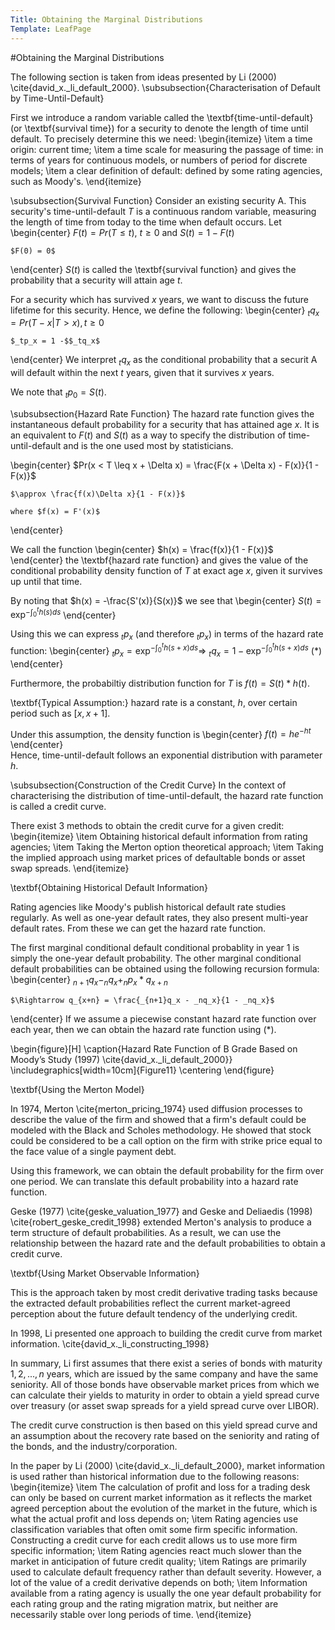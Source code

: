 ```yaml
---
Title: Obtaining the Marginal Distributions
Template: LeafPage
---
```


#Obtaining the Marginal Distributions

The following section is taken from ideas presented by Li (2000) \cite{david_x._li_default_2000}.
\subsubsection{Characterisation of Default by Time-Until-Default}

First we introduce a random variable called the \textbf{time-until-default} (or \textbf{survival time}) for a security to denote the length of time until default. 
To precisely determine this we need:
\begin{itemize}
	\item a time origin: current time;
	\item a time scale for measuring the passage of time: in terms of years for continuous models, or numbers of period for discrete models;
	\item a clear definition of default: defined by some rating agencies, such as Moody's.
\end{itemize}

\subsubsection{Survival Function}
Consider an existing security A. This security's time-until-default $T$ is a continuous random variable, measuring the length of time from today to the time when default occurs. Let
\begin{center}
	$F(t) = Pr(T \leq t)$, $t \geq 0$ and $S(t) = 1 - F(t)$
	
	$F(0) = 0$
\end{center}
$S(t)$ is called the \textbf{survival function} and gives the probability that a security will attain age $t$. 

For a security which has survived $x$ years, we want to discuss the future lifetime for this security. Hence, we define the following:
\begin{center}
	$_tq_x = Pr(T - x|T > x), t \geq 0$ 
	
	$_tp_x = 1 -$$_tq_x$ 
\end{center}
We interpret $_tq_x$ as the conditional probability that a securit A will default within the next $t$ years, given that it survives $x$ years. 

We note that $_tp_0 = S(t)$.

\subsubsection{Hazard Rate Function}
The hazard rate function gives the instantaneous default probability for a security that has attained age $x$. It is an equivalent to $F(t)$ and $S(t)$ as a way to specify the distribution of time-until-default and is the one used most by statisticians. 

\begin{center}
	$Pr(x < T \leq x + \Delta x) = \frac{F(x + \Delta x) - F(x)}{1 - F(x)}$
	
	$\approx \frac{f(x)\Delta x}{1 - F(x)}$
	
	where $f(x) = F'(x)$
\end{center}

We call the function 
\begin{center}
	$h(x) = \frac{f(x)}{1 - F(x)}$
\end{center}
the \textbf{hazard rate function} and gives the value of the conditional probability density function of $T$ at exact age $x$, given it survives up until that time. 

By noting that $h(x) = -\frac{S'(x)}{S(x)}$ we see that
\begin{center}
	$S(t) = \exp^{-\int_{0}^{t}h(s)ds}$
\end{center}

Using this we can express $_tp_x$ (and therefore $_tp_x$) in terms of the hazard rate function:
\begin{center}
	$_tp_x = \exp^{-\int_{0}^{t}h(s+x)ds} \Rightarrow$ $_tq_x = 1 - \exp^{-\int_{0}^{t}h(s+x)ds}$ (*)
\end{center}

Furthermore, the probabiltiy distribution function for $T$ is $f(t) = S(t)*h(t)$. 

\textbf{Typical Assumption:} hazard rate is a constant, $h$, over certain period such as [$x, x+1$]. 

Under this assumption, the density function is
\begin{center}
	$f(t) = he^{-ht}$
\end{center}	
Hence, time-until-default follows an exponential distribution with parameter $h$.

\subsubsection{Construction of the Credit Curve}
In the context of characterising the distribution of time-until-default, the hazard rate function is called a credit curve. 

There exist 3 methods to obtain the credit curve for a given credit:
\begin{itemize}
	\item Obtaining historical default information from rating agencies;
	\item Taking the Merton option theoretical approach;
	\item Taking the implied approach using market prices of defaultable bonds or asset swap spreads.
\end{itemize}

\textbf{Obtaining Historical Default Information}

Rating agencies like Moody's publish historical default rate studies regularly. As well as one-year default rates, they also present multi-year default rates. From these we can get the hazard rate function. 

The first marginal conditional default conditional probablity in year 1 is simply the one-year default probability. The other marginal conditional default probabilities can be obtained using the following recursion formula:
\begin{center}
	$_{n+1}q_x -$$_nq_x +$$_np_x*q_{x+n}$
	
	$\Rightarrow q_{x+n} = \frac{_{n+1}q_x - _nq_x}{1 - _nq_x}$ 
\end{center}
If we assume a piecewise constant hazard rate function over each year, then we can obtain the hazard rate function using (*).  

\begin{figure}[H]
	\caption{Hazard Rate Function of B Grade Based on Moody’s Study (1997) \cite{david_x._li_default_2000}}
	\includegraphics[width=10cm]{Figure11}
	\centering
\end{figure}

\textbf{Using the Merton Model}

In 1974, Merton \cite{merton_pricing_1974} used diffusion processes to describe the value of the firm and showed that a firm's default could be modeled with the Black and Scholes methodology. He showed that stock could be considered to be a call option on the firm with strike price equal to the face value of a single payment debt.

Using this framework, we can obtain the default probability for the firm over one period. We can translate this default probability into a hazard rate function. 

Geske (1977) \cite{geske_valuation_1977} and Geske and Deliaedis (1998) \cite{robert_geske_credit_1998} extended Merton's analysis to produce a term structure of default probabilities. As a result, we can use the relationship between the hazard rate and the default probabilities to obtain a credit curve.

\textbf{Using Market Observable Information}

This is the approach taken by most credit derivative trading tasks because the extracted default probabilities reflect the current market-agreed perception about the future default tendency of the underlying credit. 

In 1998, Li presented one approach to building the credit curve from market information.  \cite{david_x._li_constructing_1998} 

In summary, Li first assumes that there exist a series of bonds with maturity $1, 2, ..., n$ years, which are issued by the same company and have the same seniority. All of those bonds have observable market prices from which we can calculate their yields to maturity in order to obtain a yield spread curve over treasury (or asset swap spreads for a yield spread curve over LIBOR). 

The credit curve construction is then based on this yield spread curve and an assumption about the recovery rate based on the seniority and rating of the bonds, and the industry/corporation. 

In the paper by Li (2000) \cite{david_x._li_default_2000}, market information is used rather than historical information due to the following reasons:
\begin{itemize}
	\item The calculation of profit and loss for a trading desk can only be based on current market information as it reflects the market agreed perception about the evolution of the market in the future, which is what the actual profit and loss depends on;
	\item Rating agencies use classification variables that often omit some firm specific information. Constructing a credit curve for each credit allows us to use more firm specific information;
	\item Rating agencies react much slower than the market in anticipation of future credit quality;
	\item Ratings are primarily used to calculate default frequency rather than default severity. However, a lot of the value of a credit derivative depends on both;
	\item Information available from a rating agency is usually the one year default probability for each rating group and the rating migration matrix, but neither are necessarily stable over long periods of time. 
\end{itemize} 
